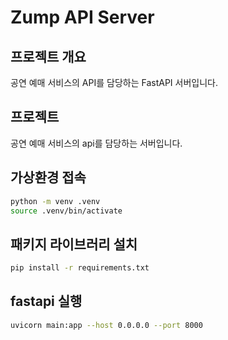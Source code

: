 # Zump API Server

## 프로젝트 개요
공연 예매 서비스의 API를 담당하는 FastAPI 서버입니다.

## 프로젝트 
공연 예매 서비스의 api를 담당하는 서버입니다. 

## 가상환경 접속
```sh
python -m venv .venv
source .venv/bin/activate
```

## 패키지 라이브러리 설치
```sh
pip install -r requirements.txt
```

## fastapi 실행
```sh
uvicorn main:app --host 0.0.0.0 --port 8000  
```